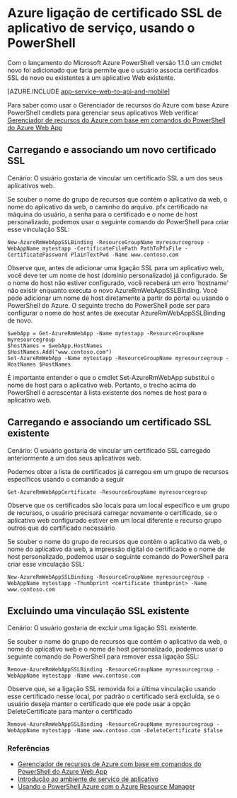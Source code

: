 <properties
    pageTitle="Vinculação de certificados SSL usando o PowerShell"
    description="Saiba como vincular certificados SSL a seu aplicativo web usando o PowerShell."
    services="app-service\web"
    documentationCenter=""
    authors="ahmedelnably"
    manager="stefsch"
    editor=""/>

<tags
    ms.service="app-service-web"
    ms.workload="web"
    ms.tgt_pltfrm="na"
    ms.devlang="na"
    ms.topic="article"
    ms.date="01/13/2016"
    ms.author="ahmedelnably"/>

# <a name="azure-app-service-ssl-certificate-binding-using-powershell"></a>Azure ligação de certificado SSL de aplicativo de serviço, usando o PowerShell #

Com o lançamento do Microsoft Azure PowerShell versão 1.1.0 um cmdlet novo foi adicionado que faria permite que o usuário associa certificados SSL de novo ou existentes a um aplicativo Web existente.

[AZURE.INCLUDE [app-service-web-to-api-and-mobile](../../includes/app-service-web-to-api-and-mobile.md)] 

Para saber como usar o Gerenciador de recursos do Azure com base Azure PowerShell cmdlets para gerenciar seus aplicativos Web verificar [Gerenciador de recursos do Azure com base em comandos do PowerShell do Azure Web App](app-service-web-app-azure-resource-manager-powershell.md)

## <a name="uploading-and-binding-a-new-ssl-certificate"></a>Carregando e associando um novo certificado SSL ##

Cenário: O usuário gostaria de vincular um certificado SSL a um dos seus aplicativos web.

Se souber o nome do grupo de recursos que contém o aplicativo da web, o nome do aplicativo da web, o caminho do arquivo. pfx certificado na máquina do usuário, a senha para o certificado e o nome de host personalizado, podemos usar o seguinte comando do PowerShell para criar esse vinculação SSL:

    New-AzureRmWebAppSSLBinding -ResourceGroupName myresourcegroup -WebAppName mytestapp -CertificateFilePath PathToPfxFile -CertificatePassword PlainTextPwd -Name www.contoso.com

Observe que, antes de adicionar uma ligação SSL para um aplicativo web, você deve ter um nome de host (domínio personalizado) já configurado. Se o nome do host não estiver configurado, você receberá um erro 'hostname' não existir enquanto executa o novo AzureRmWebAppSSLBinding. Você pode adicionar um nome de host diretamente a partir do portal ou usando o PowerShell do Azure. O seguinte trecho do PowerShell pode ser para configurar o nome do host antes de executar AzureRmWebAppSSLBinding de novo.   
  
    $webApp = Get-AzureRmWebApp -Name mytestapp -ResourceGroupName myresourcegroup  
    $hostNames = $webApp.HostNames  
    $HostNames.Add("www.contoso.com")  
    Set-AzureRmWebApp -Name mytestapp -ResourceGroupName myresourcegroup -HostNames $HostNames   
  
É importante entender o que o cmdlet Set-AzureRmWebApp substitui o nome de host para o aplicativo web. Portanto, o trecho acima do PowerShell é acrescentar à lista existente dos nomes de host para o aplicativo web.  

## <a name="uploading-and-binding-an-existing-ssl-certificate"></a>Carregando e associando um certificado SSL existente ##

Cenário: O usuário gostaria de vincular um certificado SSL carregado anteriormente a um dos seus aplicativos web.

Podemos obter a lista de certificados já carregou em um grupo de recursos específicos usando o comando a seguir

    Get-AzureRmWebAppCertificate -ResourceGroupName myresourcegroup

Observe que os certificados são locais para um local específico e um grupo de recursos, o usuário precisará carregar novamente o certificado, se o aplicativo web configurado estiver em um local diferente e recurso grupo outros que do certificado necessário 

Se souber o nome do grupo de recursos que contém o aplicativo da web, o nome do aplicativo da web, a impressão digital do certificado e o nome de host personalizado, podemos usar o seguinte comando do PowerShell para criar esse vinculação SSL:

    New-AzureRmWebAppSSLBinding -ResourceGroupName myresourcegroup -WebAppName mytestapp -Thumbprint <certificate thumbprint> -Name www.contoso.com

## <a name="deleting-an-existing-ssl-binding"></a>Excluindo uma vinculação SSL existente  ##

Cenário: O usuário gostaria de excluir uma ligação SSL existente.

Se souber o nome do grupo de recursos que contém o aplicativo da web, o nome do aplicativo web e o nome de host personalizado, podemos usar o seguinte comando do PowerShell para remover essa ligação SSL:

    Remove-AzureRmWebAppSSLBinding -ResourceGroupName myresourcegroup -WebAppName mytestapp -Name www.contoso.com

Observe que, se a ligação SSL removida foi a última vinculação usando esse certificado nesse local, por padrão o certificado será excluída, se o usuário deseja manter o certificado que ele pode usar a opção DeleteCertificate para manter o certificado

    Remove-AzureRmWebAppSSLBinding -ResourceGroupName myresourcegroup -WebAppName mytestapp -Name www.contoso.com -DeleteCertificate $false

### <a name="references"></a>Referências ###
- [Gerenciador de recursos de Azure com base em comandos do PowerShell do Azure Web App](app-service-web-app-azure-resource-manager-powershell.md)
- [Introdução ao ambiente de serviço de aplicativo](app-service-app-service-environment-intro.md)
- [Usando o PowerShell Azure com o Azure Resource Manager](../powershell-azure-resource-manager.md)
